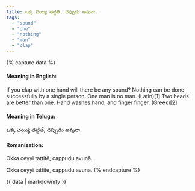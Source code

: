 ```yaml
---
title: ఒక్క చెయ్యి తట్టితే, చప్పుడు అవునా.
tags:
  - "sound"
  - "one"
  - "nothing"
  - "man"
  - "clap"
---
```


{% capture data %}
#### Meaning in English:
If you clap with one hand will there be any sound?
Nothing can be done successfully by a single person.
One man is no man. (Latin)[1]
Two heads are better than one.
Hand washes hand, and finger finger. (Greek)[2]

#### Meaning in Telugu:
ఒక్క చెయ్యి తట్టితే, చప్పుడు అవునా.

#### Romanization:
Okka ceyyi taṭṭitē, cappuḍu avunā.

Okka ceyyi tattite, cappudu avuna.
{% endcapture %}

{{ data | markdownify }}

